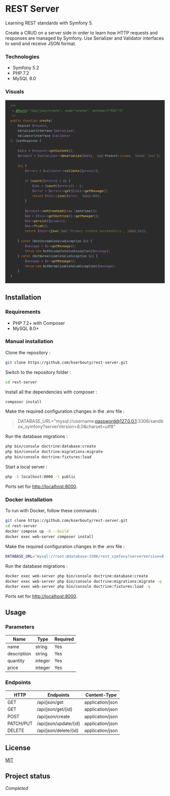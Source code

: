# REST Server

Learning REST standards with Symfony 5.

Create a CRUD on a server side in order to learn how HTTP requests and responses
are managed by Symfony. Use Serializer and Validator interfaces to send and receive JSON format.

### Technologies

- Symfony 5.2
- PHP 7.2
- MySQL 8.0

### Visuals

![image](./docs/screenshots/create-function.png)

## Installation

### Requirements

- PHP 7.2+ with Composer
- MySQL 8.0+

### Manual installation

Clone the repository :

```bash
git clone https://github.com/kserbouty/rest-server.git
```

Switch to the repository folder :

```bash
cd rest-server
```

Install all the dependencies with composer :

```bash
composer install
```

Make the required configuration changes in the .env file :

> DATABASE_URL="mysql://username:password@127.0.0.1:3306/sandbox_symfony?serverVersion=8.0&charset=utf8"

Run the database migrations :

```bash
php bin/console doctrine:database:create
php bin/console doctrine:migrations:migrate
php bin/console doctrine:fixtures:load
```

Start a local server :

```bash
php -S localhost:8000 -t public
```

Ports set for <http://localhost:8000>.

### Docker installation

To run with Docker, follow these commands :

```bash
git clone https://github.com/kserbouty/rest-server.git
cd rest-server
docker compose up -d --build
docker exec web-server composer install
```

Make the required configuration changes in the .env file :

```bash
DATABASE_URL="mysql://root:@database:3306/rest_symfony?serverVersion=8.0&charset=utf8"
```

Run the database migrations :

```bash
docker exec web-server php bin/console doctrine:database:create
docker exec web-server php bin/console doctrine:migrations:migrate -q
docker exec web-server php bin/console doctrine:fixtures:load -q
```

Ports set for <http://localhost:8000>.

## Usage

### Parameters

| Name        | Type    | Required |
|-------------|---------|----------|
| name        | string  | Yes      |
| description | string  | Yes      |
| quantity    | integer | Yes      |
| price       | integer | Yes      |

### Endpoints

| HTTP      | Endpoints             | Content-Type     |
|-----------|-----------------------|------------------|
| GET       | /api/json/get         | application/json |
| GET       | /api/json/get/{id}    | application/json |
| POST      | /api/json/create      | application/json |
| PATCH/PUT | /api/json/update/{id} | application/json |
| DELETE    | /api/json/delete/{id} | application/json |

## License

[MIT](./LICENSE.md)

## Project status

*Completed*

